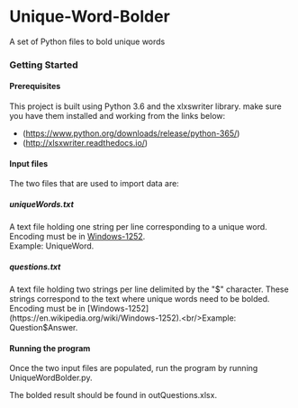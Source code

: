 # Unique-Word-Bolder
A set of Python files to bold unique words

### Getting Started

#### Prerequisites
This project is built using Python 3.6 and the xlxswriter library. make sure you have them installed and working from the links below:

* (https://www.python.org/downloads/release/python-365/)
* (http://xlsxwriter.readthedocs.io/)

#### Input files
The two files that are used to import data are:

##### uniqueWords.txt
A text file holding one string per line corresponding to a unique word. Encoding must be in [Windows-1252](https://en.wikipedia.org/wiki/Windows-1252).<br/>Example: UniqueWord.

##### questions.txt
A text file holding two strings per line delimited by the "$" character. These strings correspond to the text where unique words need to be bolded. Encoding must be in [Windows-1252](https://en.wikipedia.org/wiki/Windows-1252).<br/>Example: Question$Answer.

#### Running the program
Once the two input files are populated, run the program by running UniqueWordBolder.py.

The bolded result should be found in outQuestions.xlsx. 

